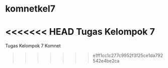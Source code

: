 # komnetkel7
<<<<<<< HEAD
 Tugas Kelompok 7
=======
 Tugas Kelompok 7 Komnet
>>>>>>> e1ff1cc1c277c9952f3f25ce1da792542e4be2ca
